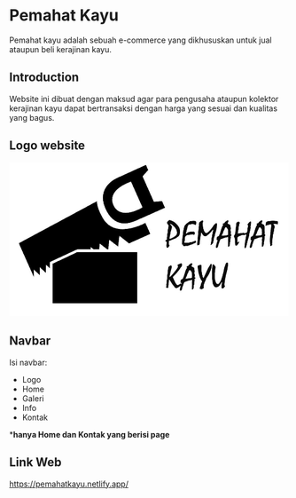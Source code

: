 # Pemahat Kayu
Pemahat kayu adalah sebuah e-commerce yang dikhususkan untuk jual ataupun beli kerajinan kayu.

## Introduction
Website ini dibuat dengan maksud agar para pengusaha ataupun kolektor kerajinan kayu dapat bertransaksi dengan harga yang sesuai dan kualitas yang bagus.

## Logo website
![gambar logo](./assets/logo.jpg) 

## Navbar
Isi navbar: 
- Logo
- Home
- Galeri
- Info
- Kontak

*__hanya Home dan Kontak yang berisi page__


## Link Web
https://pemahatkayu.netlify.app/





